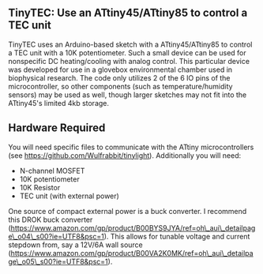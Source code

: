 ## TinyTEC: Use an ATtiny45/ATtiny85 to control a TEC unit

TinyTEC uses an Arduino-based sketch with a ATtiny45/ATtiny85 to control a
TEC unit with a 10K potentiometer. Such a small device can be used for
nonspecific DC heating/cooling with analog control. This particular device
was developed for use in a glovebox environmental chamber used in
biophysical research. The code only utilizes 2 of the 6 IO pins of the
microcontroller, so other components (such as temperature/humidity sensors)
may be used as well, though larger sketches may not fit into the ATtiny45's
limited 4kb storage.

## Hardware Required

You will need specific files to communicate with the ATtiny
microcontrollers (see https://github.com/Wulfrabbit/tinylight).
Additionally you will need:

* N-channel MOSFET
* 10K potentiometer
* 10K Resistor
* TEC unit (with external power)

One source of compact external power is a buck converter. I recommend this
DROK buck converter
(https://www.amazon.com/gp/product/B00BYS9JYA/ref=oh\_aui\_detailpage\_o04\_s00?ie=UTF8&psc=1).
This allows for tunable voltage and current stepdown from, say a 12V/6A
wall source
(https://www.amazon.com/gp/product/B00VA2K0MK/ref=oh\_aui\_detailpage\_o05\_s00?ie=UTF8&psc=1). 
